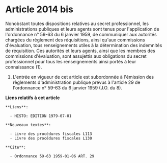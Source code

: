 # Article 2014 bis

Nonobstant toutes dispositions relatives au secret professionnel, les administrations publiques et leurs agents sont tenus
pour l'application de l'ordonnance n° 59-63 du 6 janvier 1959, de communiquer aux autorités chargées du règlement des
réquisitions, ainsi qu'aux commissions d'évaluation, tous renseignements utiles à la détermination des indemnités de
réquisition. Ces autorités et leurs agents, ainsi que les membres des commissions d'évaluation, sont assujettis aux
obligations du secret professionnel pour tous les renseignements ainsi portés à leur connaissance (1).

1)  L'entrée en vigueur de cet article est subordonnée à l'émission des règlements d'administration publique prévus à
l'article 29 de l'ordonnance n° 59-63 du 6 janvier 1959 (J.O. du 8).

**Liens relatifs à cet article**

	**Liens**:

	  - HISTO: EDITION 1979-07-01

	**Nouveaux textes**:

	  - Livre des procédures fiscales L113
	  - Livre des procédures fiscales L130

	**Cite**:

	  - Ordonnance 59-63 1959-01-06 ART. 29
